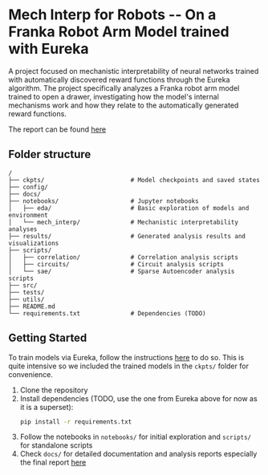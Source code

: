 # Mech Interp for Robots -- On a Franka Robot Arm Model trained with Eureka

A project focused on mechanistic interpretability of neural networks trained with automatically discovered reward functions through the Eureka algorithm. The project specifically analyzes a Franka robot arm model trained to open a drawer, investigating how the model's internal mechanisms work and how they relate to the automatically generated reward functions.

The report can be found [here](./docs/final_report.md)

## Folder structure
```
/
├── ckpts/                        # Model checkpoints and saved states
├── config/                       
├── docs/                         
├── notebooks/                    # Jupyter notebooks
│   ├── eda/                      # Basic exploration of models and environment
│   └── mech_interp/              # Mechanistic interpretability analyses
├── results/                      # Generated analysis results and visualizations
├── scripts/                      
│   ├── correlation/              # Correlation analysis scripts
│   ├── circuits/                 # Circuit analysis scripts
│   └── sae/                      # Sparse Autoencoder analysis scripts
├── src/                          
├── tests/                        
├── utils/                        
├── README.md                     
└── requirements.txt              # Dependencies (TODO)
```

## Getting Started
To train models via Eureka, follow the instructions [here](https://github.com/nicholaschenai/eureka_exploration) to do so. This is quite intensive so we included the trained models in the `ckpts/` folder for convenience.

1. Clone the repository
2. Install dependencies (TODO, use the one from Eureka above for now as it is a superset):
   ```bash
   pip install -r requirements.txt
   ```
3. Follow the notebooks in `notebooks/` for initial exploration and `scripts/` for standalone scripts
4. Check `docs/` for detailed documentation and analysis reports especially the final report [here](./docs/final_report.md)
